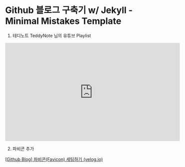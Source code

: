 # Github 블로그 구축기 w/ Jekyll - Minimal Mistakes Template



1. 테디노트 TeddyNote 님의 유튜브 Playlist

<iframe width="560" height="315" src="https://www.youtube-nocookie.com/embed/videoseries?list=PLIMb_GuNnFwfQBZQwD-vCZENL5YLDZekr" title="YouTube video player" frameborder="0" allow="accelerometer; autoplay; clipboard-write; encrypted-media; gyroscope; picture-in-picture" allowfullscreen></iframe>



2. 파비콘 추가

[[Github Blog\] 파비콘(Favicon) 세팅하기 (velog.io)](https://velog.io/@eona1301/Github-Blog-파비콘Favicon-세팅하기)
